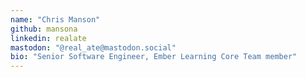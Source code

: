 ```yaml
---
name: "Chris Manson"
github: mansona
linkedin: realate
mastodon: "@real_ate@mastodon.social"
bio: "Senior Software Engineer, Ember Learning Core Team member"
---
```

